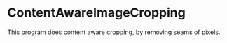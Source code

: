 # ContentAwareImageCropping
This program does content aware cropping, by removing seams of pixels. 
